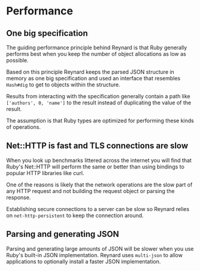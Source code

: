 # Performance

## One big specification

The guiding performance principle behind Reynard is that Ruby generally performs best when you keep the number of object allocations as low as possible.

Based on this principle Reynard keeps the parsed JSON structure in memory as one big specification and used an interface that resembles `Hash#dig` to get to objects within the structure.

Results from interacting with the specification generally contain a path like `['authors', 0, 'name']` to the result instead of duplicating the value of the result.

The assumption is that Ruby types are optimized for performing these kinds of operations.

## Net::HTTP is fast and TLS connections are slow

When you look up benchmarks littered across the internet you will find that Ruby's Net::HTTP will perform the same or better than using bindings to popular HTTP libraries like curl.

One of the reasons is likely that the network operations are the slow part of any HTTP request and not building the request object or parsing the response.

Establishing secure connections to a server can be slow so Reynard relies on `net-http-persistent` to keep the connection around.

## Parsing and generating JSON

Parsing and generating large amounts of JSON will be slower when you use Ruby's built-in JSON implementation. Reynard uses `multi-json` to allow applications to optionally install a faster JSON implementation.
